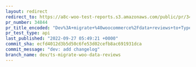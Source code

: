 ```yaml
---
layout: redirect
redirect_to: https://a8c-woo-test-reports.s3.amazonaws.com/public/pr/34844/api/index.html
pr_number: 34844
pr_title_encoded: "Dev%3A+migrate+%40woocommerce%2Fdata+reviews+to+Typescript"
pr_test_type: api
last_published: "2022-09-27 05:49:21 +0000"
commit_sha: ecfd4012d3b5d50c6fe53d02cefb8ac691931dca
commit_message: "dev: add changelog"
branch_name: dev/ts-migrate-woo-data-reviews
---
```


